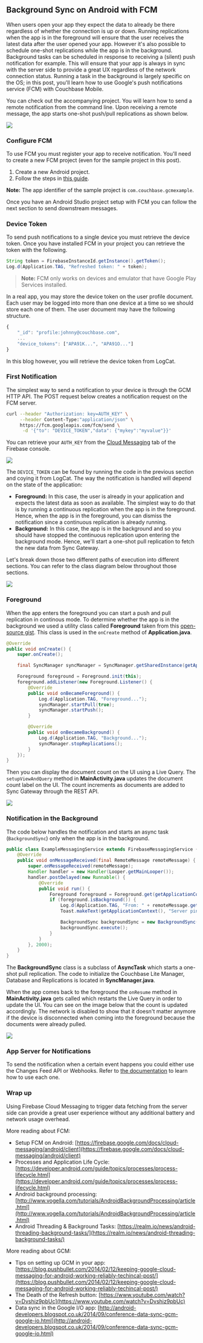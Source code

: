 ## Background Sync on Android with FCM

When users open your app they expect the data to already be there regardless of whether the connection is up or down. Running replications when the app is in the foreground will ensure that the user receives the latest data after the user opened your app. However it's also possible to schedule one-shot replications while the app is in the background. Background tasks can be scheduled in response to receiving a (silent) push notification for example. This will ensure that your app is always in sync with the server side to provide a great UX regardless of the network connection status. Running a task in the background is largely specific on the OS; in this post, you'll learn how to use Google's push notifications service (FCM) with Couchbase Mobile.

You can check out the accompanying project. You will learn how to send a remote notification from the command line. Upon receiving a remote message, the app starts one-shot push/pull replications as shown below.

![](assets/background.gif)

### Configure FCM

To use FCM you must register your app to receive notification. You'll need to create a new FCM project (even for the sample project in this post).

1. Create a new Android project.
2. Follow the steps in [this guide](https://firebase.google.com/docs/cloud-messaging/android/client).

**Note:** The app identifier of the sample project is `com.couchbase.gcmexample`.

Once you have an Android Studio project setup with FCM you can follow the next section to send downstream messages.

### Device Token

To send push notifications to a single device you must retrieve the device token. Once you have installed FCM in your project you can retrieve the token with the following.

```java
String token = FirebaseInstanceId.getInstance().getToken();
Log.d(Application.TAG, "Refreshed token: " + token);
```

> **Note:** FCM only works on devices and emulator that have Google Play Services installed.

In a real app, you may store the device token on the user profile document. Each user may be logged into more than one device at a time so we should store each one of them. The user document may have the following structure.

```javascript
{
	"_id": "profile:johnny@couchbase.com",
	...
	"device_tokens": ["APA91K...", "APA91O..."]
}
```

In this blog however, you will retrieve the device token from LogCat.

### First Notification

The simplest way to send a notification to your device is through the GCM HTTP API. The POST request below creates a notification request on the FCM server.

```bash
curl --header "Authorization: key=AUTH_KEY" \
     --header Content-Type:"application/json" \
     https://fcm.googleapis.com/fcm/send \
      -d '{"to": "DEVICE_TOKEN","data": {"mykey":"myvalue"}}'
```

You can retrieve your `AUTH_KEY` from the [Cloud Messaging](https://console.firebase.google.com/project/_/settings/cloudmessaging) tab of the Firebase console.

![](assets/cloud-messaging.png)

The `DEVICE_TOKEN` can be found by running the code in the previous section and coying it from LogCat. The way the notification is handled will depend on the state of the application:

- **Foreground:** In this case, the user is already in your application and expects the latest data as soon as available. The simplest way to do that is by running a continuous replication when the app is in the foreground. Hence, when the app is in the foreground, you can dismiss the notification since a continuous replication is already running.
- **Background:** In this case, the app is in the background and so you should have stopped the continuous replication upon entering the background mode. Hence, we'll start a one-shot pull replication to fetch the new data from Sync Gateway.

Let's break down those two different paths of execution into different sections. You can refer to the class diagram below throughout those sections.

![](assets/class-diagram.png)

### Foreground

When the app enters the foreground you can start a push and pull replication in continous mode. To determine whether the app is in the background we used a utility class called **Foreground** taken from this [open-source gist](https://gist.github.com/steveliles/11116937). This class is used in the `onCreate` method of **Application.java**.

```java
@Override
public void onCreate() {
    super.onCreate();

    final SyncManager syncManager = SyncManager.getSharedInstance(getApplicationContext());

    Foreground foreground = Foreground.init(this);
    foreground.addListener(new Foreground.Listener() {
        @Override
        public void onBecameForeground() {
            Log.d(Application.TAG, "Foreground...");
            syncManager.startPull(true);
            syncManager.startPush();
        }

        @Override
        public void onBecameBackground() {
            Log.d(Application.TAG, "Background...");
            syncManager.stopReplications();
        }
    });
}
```

Then you can display the document count on the UI using a Live Query. The `setupViewAndQuery` method in **MainActivity.java** updates the document count label on the UI. The count increments as documents are added to Sync Gateway through the REST API.

![](assets/foreground-medium.gif)

### Notification in the Background

The code below handles the notification and starts an async task (`BackgroundSync`) only when the app is in the background.

```java
public class ExampleMessagingService extends FirebaseMessagingService {
    @Override
    public void onMessageReceived(final RemoteMessage remoteMessage) {
        super.onMessageReceived(remoteMessage);
        Handler handler = new Handler(Looper.getMainLooper());
        handler.postDelayed(new Runnable() {
            @Override
            public void run() {
                Foreground foreground = Foreground.get(getApplicationContext());
                if (foreground.isBackground()) {
                    Log.d(Application.TAG, "From: " + remoteMessage.getFrom());
                    Toast.makeText(getApplicationContext(), "Server ping - sync down!", Toast.LENGTH_LONG).show();

                    BackgroundSync backgroundSync = new BackgroundSync(getApplicationContext());
                    backgroundSync.execute();
                }
            }
        }, 2000);
    }
}
```

The **BackgroundSync** class is a subclass of **AsyncTask** which starts a one-shot pull replication. The code to initialize the Couchbase Lite Manager, Database and Replications is located in **SyncManager.java**.

When the app comes back to the foreground the `onResume` method in **MainActivity.java** gets called which restarts the Live Query in order to update the UI. You can see on the image below that the count is updated accordingly. The network is disabled to show that it doesn't matter anymore if the device is disconnected when coming into the foreground because the documents were already pulled.

![](assets/background.gif)

### App Server for Notifications

To send the notification when a certain event happens you could either use the Changes Feed API or Webhooks. Refer to [the documentation](http://developer.couchbase.com/documentation/mobile/current/guides/sync-gateway/server-integration/index.html) to learn how to use each one.

### Wrap up

Using Firebase Cloud Messaging to trigger data fetching from the server side can provide a great user experience without any additional battery and network usage overhead.

More reading about FCM:

- Setup FCM on Android: [https://firebase.google.com/docs/cloud-messaging/android/client](https://firebase.google.com/docs/cloud-messaging/android/client)
- Processes and Application Life Cycle: [https://developer.android.com/guide/topics/processes/process-lifecycle.html](https://developer.android.com/guide/topics/processes/process-lifecycle.html)
- Android background processing: [http://www.vogella.com/tutorials/AndroidBackgroundProcessing/article.html](http://www.vogella.com/tutorials/AndroidBackgroundProcessing/article.html)
- Android Threading & Background Tasks: [https://realm.io/news/android-threading-background-tasks/](https://realm.io/news/android-threading-background-tasks/)

More reading about GCM:

- Tips on setting up GCM in your app: [https://blog.pushbullet.com/2014/02/12/keeping-google-cloud-messaging-for-android-working-reliably-techincal-post/](https://blog.pushbullet.com/2014/02/12/keeping-google-cloud-messaging-for-android-working-reliably-techincal-post/)
- The Death of the Refresh button: [https://www.youtube.com/watch?v=Dvshiz9pbUc](https://www.youtube.com/watch?v=Dvshiz9pbUc)
- Data sync in the Google I/O app: [http://android-developers.blogspot.co.uk/2014/09/conference-data-sync-gcm-google-io.html](http://android-developers.blogspot.co.uk/2014/09/conference-data-sync-gcm-google-io.html)